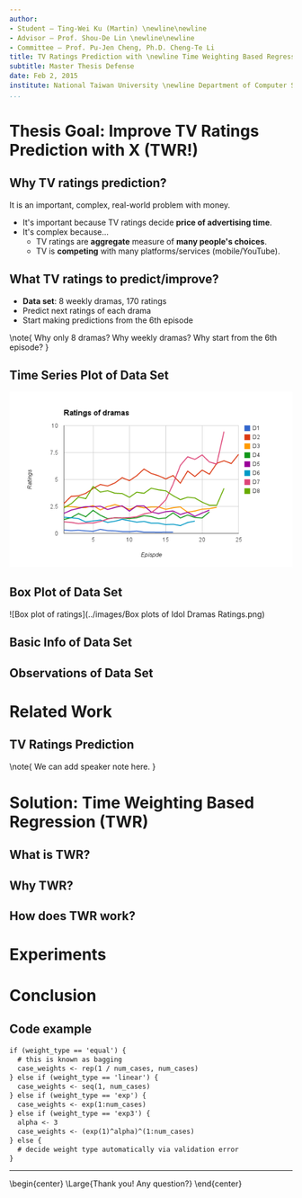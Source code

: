 ```yaml
---
author:
- Student — Ting-Wei Ku (Martin) \newline\newline
- Advisor — Prof. Shou-De Lin \newline\newline
- Committee — Prof. Pu-Jen Cheng, Ph.D. Cheng-Te Li
title: TV Ratings Prediction with \newline Time Weighting Based Regression
subtitle: Master Thesis Defense
date: Feb 2, 2015
institute: National Taiwan University \newline Department of Computer Science & Information Engineering \newline Machine Discovery & Social Network Mining Lab
...
```


# Thesis Goal: Improve TV Ratings Prediction with X (TWR!)

## Why TV ratings prediction?

It is an important, complex, real-world problem with money.

- It's important because TV ratings decide **price of advertising time**.
- It's complex because...
    - TV ratings are **aggregate** measure of **many people's choices**.
    - TV is **competing** with many platforms/services (mobile/YouTube).

## What TV ratings to predict/improve?

- **Data set**: 8 weekly dramas, 170 ratings
- Predict next ratings of each drama
- Start making predictions from the 6th episode

\note{
Why only 8 dramas?
Why weekly dramas?
Why start from the 6th episode?
}

## Time Series Plot of Data Set
![Time series plot of ratings](../images/ratings-of-idol-dramas.png)

## Box Plot of Data Set
![Box plot of ratings](../images/Box plots of Idol Dramas Ratings.png)

## Basic Info of Data Set

## Observations of Data Set

# Related Work

## TV Ratings Prediction

\note{
We can add speaker note here.
}

# Solution: Time Weighting Based Regression (TWR)

## What is TWR?

## Why TWR?

## How does TWR work?

# Experiments

# Conclusion

## Code example

``` {.r}
if (weight_type == 'equal') {
  # this is known as bagging
  case_weights <- rep(1 / num_cases, num_cases)
} else if (weight_type == 'linear') {
  case_weights <- seq(1, num_cases)
} else if (weight_type == 'exp') {
  case_weights <- exp(1:num_cases)
} else if (weight_type == 'exp3') {
  alpha <- 3
  case_weights <- (exp(1)^alpha)^(1:num_cases)
} else {
  # decide weight type automatically via validation error  
}
```

---
\begin{center}
  \Large{Thank you! Any question?}
\end{center}
